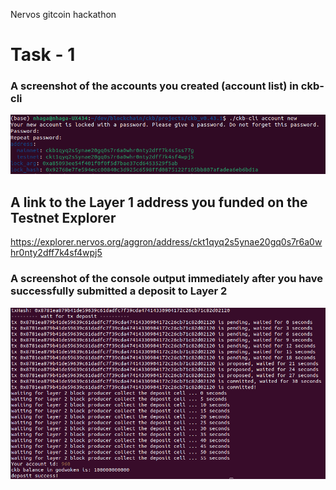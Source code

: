 Nervos gitcoin hackathon

# Task - 1

### A screenshot of the accounts you created (account list) in ckb-cli

<img src="account.png">

## A link to the Layer 1 address you funded on the Testnet Explorer

https://explorer.nervos.org/aggron/address/ckt1qyq2s5ynae20gq0s7r6a0whr0nty2dff7k4sf4wpj5

### A screenshot of the console output immediately after you have successfully submitted a deposit to Layer 2

<img src="deposit.png">

